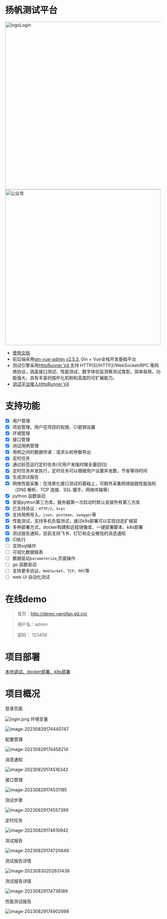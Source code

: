 # 扬帆测试平台

<img src="docs/img/logoLogin.jpg" alt="logoLogin" width="538" >

<img src="docs/img/mp.png" alt="公众号" width="500" >

- [使用文档](https://yangfan.gd.cn/)
- 前后端采用[gin-vue-admin v2.5.3](https://www.gin-vue-admin.com/), Gin + Vue全栈开发基础平台
- 测试引擎采用[HttpRunner V4](https://httprunner.com/),支持 HTTP(S)/HTTP2/WebSocket/RPC 等网络协议，涵盖接口测试、性能测试、数字体验监测等测试类型。简单易用，功能强大，具有丰富的插件化机制和高度的可扩展能力。
- [测试平台接入HttpRunner V4](https://www.yuque.com/docs/share/bb392180-8ea9-46a0-a27b-bb4fbec3450e?#)
# 支持功能
- [x] 用户管理
- [x] 项目管理，用户在项目的权限、CI密钥设置
- [x] 环境管理
- [x] 接口管理
- [x] 测试用例管理
- [x] 用例之间的数据传递：请求头和参数导出
- [x] 定时任务
- [x] 通过标签运行定时任务(可用户发版时做全量回归)
- [x] 定时任务并发执行，定时任务可以根据用户设置并发数，节省等待时间
- [x] 生成测试报告
- [x] 网络性能采集：在场景化接口测试的基础上，可额外采集网络链路性能指标（DNS 解析、TCP 连接、SSL 握手、网络传输等）
- [x] python 函数驱动
- [X] 安装python第三方库，服务器第一次启动时默认安装所有第三方库
- [x] 已支持协议：`HTTP/2`、`Grpc`
- [x] 支持用例导入，`json`、`postman`、`swagger`等
- [x] 性能测试，支持多机负载测试，通过k8s部署可以实现动态扩缩容
- [x] 多种部署方式，docker构建和远程镜像库、一键部署脚本、k8s部署
- [x] 测试报告通知，目前支持飞书、钉钉和企业微信的消息通知
- [x] CI执行
- [ ] 支持sql操作
- [ ] 可视化数据报表
- [ ] 数据驱动`parameterize`,页面操作
- [ ] go 函数驱动
- [ ] 支持更多协议，`WebSocket`、`TCP`、`RPC`等
- [ ] web UI 自动化测试

# 在线demo

> 首页：http://demo.yangfan.gd.cn/
> 
> 用户名：admin
> 
> 密码： 123456

# 项目部署

[本地调试、docker部署、k8s部署](./deploy/README.md)

# 项目概况

登录页面

![login.png](docs/img/login.png)
环境变量

![image-20230829174440747](docs/img/image-20230829174440747.png)

配置管理

![image-20230829174458214](docs/img/image-20230829174458214.png)

消息通知

![image-20230829174516343](docs/img/image-20230829174516343.png)

接口管理

![image-20230829174531185](docs/img/image-20230829174531185.png)

测试步骤

![image-20230829174557399](docs/img/image-20230829174557399.png)

定时任务

![image-20230829174610942](docs/img/image-20230829174610942.png)

测试报告

![image-20230829174720649](docs/img/image-20230829174720649.png)

测试报告详情

![image-20230830202631438](docs/img/image-20230830202631438.png)

测试报告详情

![image-20230829174738189](docs/img/image-20230829174738189.png)

性能测试报告

![image-20230829174902698](docs/img/image-20230829174902698.png)
